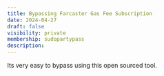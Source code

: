 ```yaml
---
title: Bypassing Farcaster Gas Fee Subscription
date: 2024-04-27
draft: false
visibility: private
membership: sudopartypass
description:
---
```

Its very easy to bypass using this open sourced tool.
